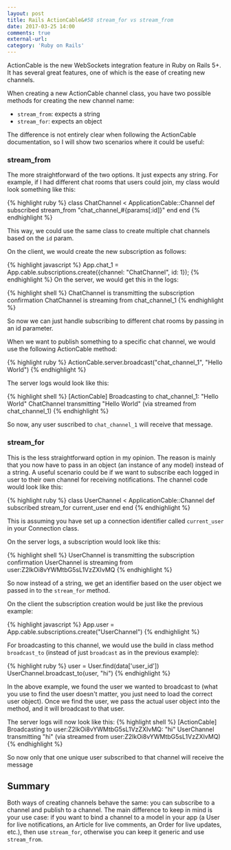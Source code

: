 ```yaml
---
layout: post
title: Rails ActionCable&#58 stream_for vs stream_from
date: 2017-03-25 14:00
comments: true
external-url:
category: 'Ruby on Rails'
---
```


ActionCable is the new WebSockets integration feature in Ruby on Rails 5+. It has several great features, one of which is the ease of creating new channels.

When creating a new ActionCable channel class, you have two possible methods for creating the new channel name:

* `stream_from`: expects a string
* `stream_for`: expects an object

The difference is not entirely clear when following the ActionCable documentation, so I will show two scenarios where it could be useful:

### stream_from

The more straightforward of the two options. It just expects any string. For example, if I had different chat rooms that users could join, my class would look something like this:

{% highlight ruby %}
class ChatChannel < ApplicationCable::Channel
  def subscribed
    stream_from "chat_channel_#{params[:id]}"
  end
end
{% endhighlight %}

This way, we could use the same class to create multiple chat channels based on the `id` param.

On the client, we would create the new subscription as follows:

{% highlight javascript %}
App.chat_1 = App.cable.subscriptions.create({channel: "ChatChannel", id: 1});
{% endhighlight %}
On the server, we would get this in the logs:

{% highlight shell %}
ChatChannel is transmitting the subscription confirmation
ChatChannel is streaming from chat_channel_1
{% endhighlight %}

So now we can just handle subscribing to different chat rooms by passing in an id parameter.

When we want to publish something to a specific chat channel, we would use the following ActionCable method:

{% highlight ruby %}
ActionCable.server.broadcast("chat_channel_1", "Hello World")
{% endhighlight %}

The server logs would look like this:

{% highlight shell %}
[ActionCable] Broadcasting to chat_channel_1: "Hello World"
ChatChannel transmitting "Hello World" (via streamed from chat_channel_1)
{% endhighlight %}

So now, any user suscribed to `chat_channel_1` will receive that message.

### stream_for

This is the less straightforward option in my opinion. The reason is mainly that you now have to pass in an object (an instance of any model) instead of a string. A useful scenario could be if we want to subscribe each logged in user to their own channel for receiving notifications. The channel code would look like this:

{% highlight ruby %}
class UserChannel < ApplicationCable::Channel
  def subscribed
    stream_for current_user
  end
end
{% endhighlight %}

This is assuming you have set up a connection identifier called `current_user` in your Connection class.

On the server logs, a subscription would look like this:

{% highlight shell %}
UserChannel is transmitting the subscription confirmation
UserChannel is streaming from user:Z2lkOi8vYWMtbG5sL1VzZXIvMQ
{% endhighlight %}

So now instead of a string, we get an identifier based on the user object we passed in to the `stream_for` method.

On the client the subscription creation would be just like the previous example:

{% highlight javascript %}
App.user = App.cable.subscriptions.create("UserChannel")
{% endhighlight %}

For broadcasting to this channel, we would use the build in class method `broadcast_to` (instead of just `broadcast` as in the previous example):

{% highlight ruby %}
user = User.find(data['user_id'])
UserChannel.broadcast_to(user, "hi")
{% endhighlight %}

In the above example, we found the user we wanted to broadcast to (what you use to find the user doesn't matter, you just need to load the correct user object). Once we find the user, we pass the actual user object into the method, and it will broadcast to that user.

The server logs will now look like this:
{% highlight shell %}
[ActionCable] Broadcasting to user:Z2lkOi8vYWMtbG5sL1VzZXIvMQ: "hi"
UserChannel transmitting "hi" (via streamed from user:Z2lkOi8vYWMtbG5sL1VzZXIvMQ)
{% endhighlight %}

So now only that one unique user subscribed to that channel will receive the message

## Summary

Both ways of creating channels behave the same: you can subscribe to a channel and publish to a channel. The main difference to keep in mind is your use case: if you want to bind a channel to a model in your app (a User for live notifications, an Article for live comments, an Order for live updates, etc.), then use `stream_for`, otherwise you can keep it generic and use `stream_from`.